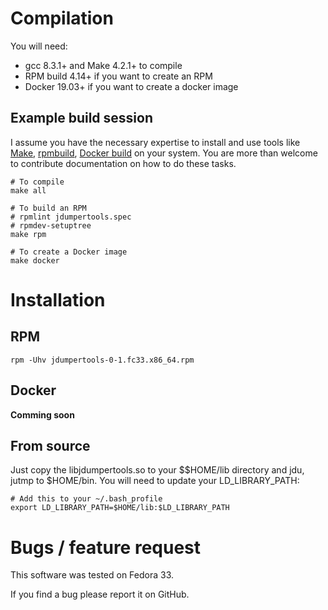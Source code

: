 # Compilation

You will need:

* gcc 8.3.1+ and Make 4.2.1+ to compile
* RPM build 4.14+ if you want to create an RPM
* Docker 19.03+ if you want to create a docker image

## Example build session

I assume you have the necessary expertise to install and use tools like [Make](https://en.wikipedia.org/wiki/Makefile), [rpmbuild](https://www.redhat.com/sysadmin/create-rpm-package), [Docker build](https://docs.docker.com/engine/reference/commandline/build/) on your system. You are more than welcome to contribute documentation on how to do these tasks.


```
# To compile
make all

# To build an RPM
# rpmlint jdumpertools.spec
# rpmdev-setuptree
make rpm

# To create a Docker image
make docker
```

# Installation

## RPM
```
rpm -Uhv jdumpertools-0-1.fc33.x86_64.rpm
```

## Docker

__Comming soon__

## From source

Just copy the libjdumpertools.so to your $$HOME/lib directory and jdu, jutmp to $HOME/bin. You will need to update your LD_LIBRARY_PATH:
```
# Add this to your ~/.bash_profile
export LD_LIBRARY_PATH=$HOME/lib:$LD_LIBRARY_PATH
```


# Bugs / feature request

This software was tested on Fedora 33.

If you find a bug please report it on GitHub.

